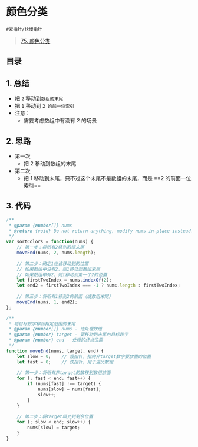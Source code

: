 
# 颜色分类

`#双指针/快慢指针`

> [75. 颜色分类](https://leetcode.cn/problems/sort-colors/)


## 目录
<!-- toc -->
 ## 1. 总结 

- 把 `2` 移动到`数组的末尾`
- 把 `1` 移动到 `2 的前一位索引`
- 注意：
	- 需要考虑数组中有没有 2 的场景

## 2. 思路

- 第一次
	- 把 2 移动到数组的末尾
- 第二次
	- 把 1 移动到末尾，只不过这个末尾不是数组的末尾，而是 ==2 的前面一位索引==

## 3. 代码

```javascript
/**
 * @param {number[]} nums
 * @return {void} Do not return anything, modify nums in-place instead.
 */
var sortColors = function(nums) {
    // 第一步：将所有2移到数组末尾
    moveEnd(nums, 2, nums.length);
    
    // 第二步：确定1应该移动到的位置
    // 如果数组中没有2，则1移动到数组末尾
    // 如果数组中有2，则1移动到第一个2的位置
    let firstTwoIndex = nums.indexOf(2);
    let end2 = firstTwoIndex === -1 ? nums.length : firstTwoIndex;
    
    // 第三步：将所有1移到2的前面（或数组末尾）
    moveEnd(nums, 1, end2);
};

/**
 * 将目标数字移到指定范围的末尾
 * @param {number[]} nums - 待处理数组
 * @param {number} target - 要移动到末尾的目标数字
 * @param {number} end - 处理的终点位置
 */
function moveEnd(nums, target, end) {
    let slow = 0;    // 慢指针，指向非target数字要放置的位置
    let fast = 0;    // 快指针，用于遍历数组
    
    // 第一步：将所有非target的数移到数组前面
    for (; fast < end; fast++) {
        if (nums[fast] !== target) {
            nums[slow] = nums[fast];
            slow++;
        }
    }
    
    // 第二步：将target填充到剩余位置
    for (; slow < end; slow++) {
        nums[slow] = target;
    }
}

```